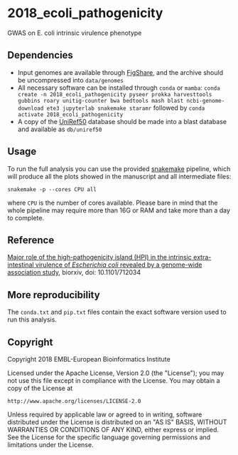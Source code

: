 2018_ecoli_pathogenicity
===

GWAS on E. coli intrinsic virulence phenotype

Dependencies
------------

- Input genomes are available through [FigShare](https://figshare.com/articles/Escherichia_coli_pathogenicity_GWAS_input_genome_sequences/8866259), and the archive should be uncompressed into `data/genomes`
- All necessary software can be installed through `conda` or `mamba`: `conda create -n 2018_ecoli_pathogenicity pyseer prokka harvesttools gubbins roary unitig-counter bwa bedtools mash blast ncbi-genome-download ete3 jupyterlab snakemake staramr` followed by `conda activate 2018_ecoli_pathogenicity`
- A copy of the [UniRef50](ftp://ftp.uniprot.org/pub/databases/uniprot/uniref/uniref50/) database should be made into a blast database and available as `db/uniref50`

Usage
-----

To run the full analysis you can use the provided [snakemake](https://snakemake.readthedocs.io/en/stable/) pipeline, which will produce all the plots showed in the manuscript and all intermediate files:

```
snakemake -p --cores CPU all 
```

where `CPU` is the number of cores available. Please bare in mind that the whole pipeline may require more than 16G or RAM and take more than a day to complete.

Reference
---------

[Major role of the high-pathogenicity island (HPI) in the intrinsic extra-intestinal virulence of *Escherichia coli* revealed by a genome-wide association study](https://www.biorxiv.org/content/10.1101/712034v1), biorxiv, doi: 10.1101/712034

More reproducibility
---------

The `conda.txt` and `pip.txt` files contain the exact software version used to run this analysis.

Copyright
---------

Copyright 2018 EMBL-European Bioinformatics Institute

Licensed under the Apache License, Version 2.0 (the "License");
you may not use this file except in compliance with the License.
You may obtain a copy of the License at

    http://www.apache.org/licenses/LICENSE-2.0

Unless required by applicable law or agreed to in writing, software
distributed under the License is distributed on an "AS IS" BASIS,
WITHOUT WARRANTIES OR CONDITIONS OF ANY KIND, either express or implied.
See the License for the specific language governing permissions and
limitations under the License.

